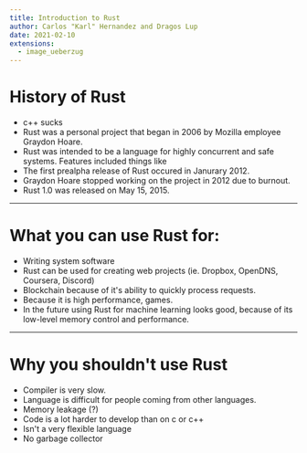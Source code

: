 ```yaml
---
title: Introduction to Rust
author: Carlos "Karl" Hernandez and Dragos Lup
date: 2021-02-10
extensions:
  - image_ueberzug
---
```


# History of Rust
  - c++ sucks
  - Rust was a personal project that began in 2006 by Mozilla employee Graydon Hoare.
  - Rust was intended to be a language for highly concurrent and safe systems. Features included things like
  - The first prealpha release of Rust occured in Janurary 2012.
  - Graydon Hoare stopped working on the project in 2012 due to burnout.
  - Rust 1.0 was released on May 15, 2015.
---
# What you can use Rust for:
  - Writing system software
  - Rust can be used for creating web projects (ie. Dropbox, OpenDNS, Coursera, Discord)
  - Blockchain because of it's ability to quickly process requests.
  - Because it is high performance, games.
  - In the future using Rust for machine learning looks good, because of its low-level memory control and performance.
---
# Why you shouldn't use Rust
  - Compiler is very slow.
  - Language is difficult for people coming from other languages.
  - Memory leakage (?)
  - Code is a lot harder to develop than on c or c++
  - Isn't a very flexible language
  - No garbage collector

